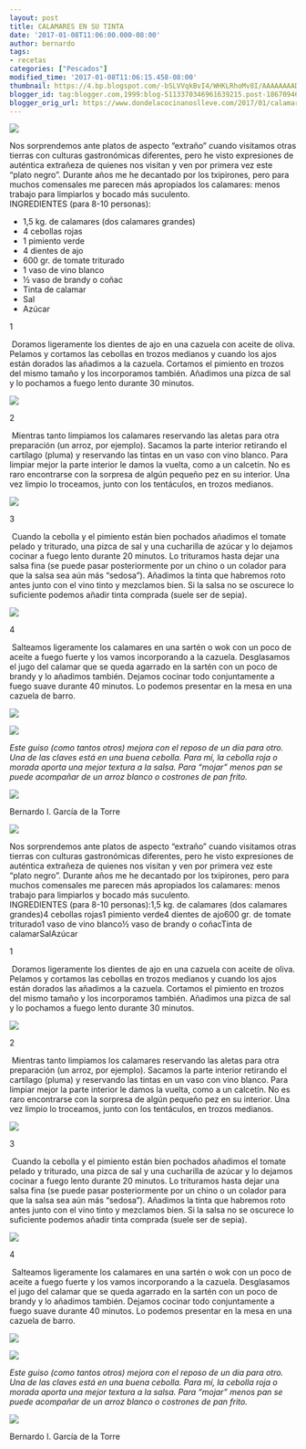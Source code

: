 ```yaml
---
layout: post
title: CALAMARES EN SU TINTA
date: '2017-01-08T11:06:00.000-08:00'
author: bernardo
tags:
- recetas
categories: ["Pescados"]
modified_time: '2017-01-08T11:06:15.458-08:00'
thumbnail: https://4.bp.blogspot.com/-bSLVVqkBvI4/WHKLRhoMv8I/AAAAAAAADSg/tRCfAYYYlRI5ktLKwOq527QvX98PLVcfACLcB/s72-c/19.JPG
blogger_id: tag:blogger.com,1999:blog-5113370346961639215.post-1867094615652807634
blogger_orig_url: https://www.dondelacocinanoslleve.com/2017/01/calamares-en-su-tinta.html
---
```


![](https://4.bp.blogspot.com/-bSLVVqkBvI4/WHKLRhoMv8I/AAAAAAAADSg/tRCfAYYYlRI5ktLKwOq527QvX98PLVcfACLcB/s400/19.JPG)

  
Nos sorprendemos ante platos de aspecto “extraño” cuando visitamos otras tierras con culturas gastronómicas diferentes, pero he visto expresiones de auténtica extrañeza de quienes nos visitan y ven por primera vez este “plato negro”. Durante años me he decantado por los txipirones, pero para muchos comensales me parecen más apropiados los calamares: menos trabajo para limpiarlos y bocado más suculento.  
INGREDIENTES (para 8-10 personas):
* 1,5 kg. de calamares (dos calamares grandes)
* 4 cebollas rojas
* 1 pimiento verde
* 4 dientes de ajo
* 600 gr. de tomate triturado
* 1 vaso de vino blanco
* ½ vaso de brandy o coñac
* Tinta de calamar
* Sal
* Azúcar  

1

 Doramos ligeramente los dientes de ajo en una cazuela con aceite de oliva. Pelamos y cortamos las cebollas en trozos medianos y cuando los ajos están dorados las añadimos a la cazuela. Cortamos el pimiento en trozos del mismo tamaño y los incorporamos también. Añadimos una pizca de sal y lo pochamos a fuego lento durante 30 minutos.  

![](https://2.bp.blogspot.com/-CA6KOCSKukY/WHKLouJHxoI/AAAAAAAADSk/EQ9slCzi6aEtUiXTbeymGLQjNFQ9pzZmwCLcB/s320/02.JPG)

  

2

 Mientras tanto limpiamos los calamares reservando las aletas para otra preparación (un arroz, por ejemplo). Sacamos la parte interior retirando el cartílago (pluma) y reservando las tintas en un vaso con vino blanco. Para limpiar mejor la parte interior le damos la vuelta, como a un calcetín. No es raro encontrarse con la sorpresa de algún pequeño pez en su interior. Una vez limpio lo troceamos, junto con los tentáculos, en trozos medianos.  

![](https://4.bp.blogspot.com/-eOUxviwzliQ/WHKMC6hYFTI/AAAAAAAADSo/X12C6uaMsGAIr6nmwoxH8MabdIfSS4oKwCLcB/s320/04.JPG)

  

3

 Cuando la cebolla y el pimiento están bien pochados añadimos el tomate pelado y triturado, una pizca de sal y una cucharilla de azúcar y lo dejamos cocinar a fuego lento durante 20 minutos. Lo trituramos hasta dejar una salsa fina (se puede pasar posteriormente por un chino o un colador para que la salsa sea aún más “sedosa”). Añadimos la tinta que habremos roto antes junto con el vino tinto y mezclamos bien. Si la salsa no se oscurece lo suficiente podemos añadir tinta comprada (suele ser de sepia).  

![](https://2.bp.blogspot.com/-ItF3d8LH4oQ/WHKMage5LwI/AAAAAAAADSs/us7fErryorQ53B5qnvibebH5wrHaiOUagCLcB/s320/09.JPG)

  

4

 Salteamos ligeramente los calamares en una sartén o wok con un poco de aceite a fuego fuerte y los vamos incorporando a la cazuela. Desglasamos el jugo del calamar que se queda agarrado en la sartén con un poco de brandy y lo añadimos también. Dejamos cocinar todo conjuntamente a fuego suave durante 40 minutos. Lo podemos presentar en la mesa en una cazuela de barro.  

![](https://1.bp.blogspot.com/-avMziuHdaNs/WHKMz49wzqI/AAAAAAAADS0/UQC4QJpGxgY78hPSQHC45uydtNTaq-uegCLcB/s320/13.JPG)

  

![](https://4.bp.blogspot.com/-8MM5tN-IkI0/WHKNJCpHz0I/AAAAAAAADS4/yGIU2xGIeDsyerUf8K6nkMUDvDGWQPqLwCLcB/s320/16.JPG)

  

_Este guiso (como tantos otros) mejora con el reposo de un día para otro. Una de las claves está en una buena cebolla. Para mí, la cebolla roja o morada aporta una mejor textura a la salsa. Para “mojar” menos pan se puede acompañar de un arroz blanco o costrones de pan frito._

![](https://4.bp.blogspot.com/-DSvngPOI72M/WHKNWZuflhI/AAAAAAAADTA/9G3g875Y7EQHCalG4IEzA-qevd9l5ze9wCLcB/s320/18.JPG)

  
  
Bernardo I. García de la Torre

![](https://4.bp.blogspot.com/-bSLVVqkBvI4/WHKLRhoMv8I/AAAAAAAADSg/tRCfAYYYlRI5ktLKwOq527QvX98PLVcfACLcB/s400/19.JPG)

  
Nos sorprendemos ante platos de aspecto “extraño” cuando visitamos otras tierras con culturas gastronómicas diferentes, pero he visto expresiones de auténtica extrañeza de quienes nos visitan y ven por primera vez este “plato negro”. Durante años me he decantado por los txipirones, pero para muchos comensales me parecen más apropiados los calamares: menos trabajo para limpiarlos y bocado más suculento.  
INGREDIENTES (para 8-10 personas):1,5 kg. de calamares (dos calamares grandes)4 cebollas rojas1 pimiento verde4 dientes de ajo600 gr. de tomate triturado1 vaso de vino blanco½ vaso de brandy o coñacTinta de calamarSalAzúcar  

1

 Doramos ligeramente los dientes de ajo en una cazuela con aceite de oliva. Pelamos y cortamos las cebollas en trozos medianos y cuando los ajos están dorados las añadimos a la cazuela. Cortamos el pimiento en trozos del mismo tamaño y los incorporamos también. Añadimos una pizca de sal y lo pochamos a fuego lento durante 30 minutos.  

![](https://2.bp.blogspot.com/-CA6KOCSKukY/WHKLouJHxoI/AAAAAAAADSk/EQ9slCzi6aEtUiXTbeymGLQjNFQ9pzZmwCLcB/s320/02.JPG)

  

2

 Mientras tanto limpiamos los calamares reservando las aletas para otra preparación (un arroz, por ejemplo). Sacamos la parte interior retirando el cartílago (pluma) y reservando las tintas en un vaso con vino blanco. Para limpiar mejor la parte interior le damos la vuelta, como a un calcetín. No es raro encontrarse con la sorpresa de algún pequeño pez en su interior. Una vez limpio lo troceamos, junto con los tentáculos, en trozos medianos.  

![](https://4.bp.blogspot.com/-eOUxviwzliQ/WHKMC6hYFTI/AAAAAAAADSo/X12C6uaMsGAIr6nmwoxH8MabdIfSS4oKwCLcB/s320/04.JPG)

  

3

 Cuando la cebolla y el pimiento están bien pochados añadimos el tomate pelado y triturado, una pizca de sal y una cucharilla de azúcar y lo dejamos cocinar a fuego lento durante 20 minutos. Lo trituramos hasta dejar una salsa fina (se puede pasar posteriormente por un chino o un colador para que la salsa sea aún más “sedosa”). Añadimos la tinta que habremos roto antes junto con el vino tinto y mezclamos bien. Si la salsa no se oscurece lo suficiente podemos añadir tinta comprada (suele ser de sepia).  

![](https://2.bp.blogspot.com/-ItF3d8LH4oQ/WHKMage5LwI/AAAAAAAADSs/us7fErryorQ53B5qnvibebH5wrHaiOUagCLcB/s320/09.JPG)

  

4

 Salteamos ligeramente los calamares en una sartén o wok con un poco de aceite a fuego fuerte y los vamos incorporando a la cazuela. Desglasamos el jugo del calamar que se queda agarrado en la sartén con un poco de brandy y lo añadimos también. Dejamos cocinar todo conjuntamente a fuego suave durante 40 minutos. Lo podemos presentar en la mesa en una cazuela de barro.  

![](https://1.bp.blogspot.com/-avMziuHdaNs/WHKMz49wzqI/AAAAAAAADS0/UQC4QJpGxgY78hPSQHC45uydtNTaq-uegCLcB/s320/13.JPG)

  

![](https://4.bp.blogspot.com/-8MM5tN-IkI0/WHKNJCpHz0I/AAAAAAAADS4/yGIU2xGIeDsyerUf8K6nkMUDvDGWQPqLwCLcB/s320/16.JPG)

  

_Este guiso (como tantos otros) mejora con el reposo de un día para otro. Una de las claves está en una buena cebolla. Para mí, la cebolla roja o morada aporta una mejor textura a la salsa. Para “mojar” menos pan se puede acompañar de un arroz blanco o costrones de pan frito._

![](https://4.bp.blogspot.com/-DSvngPOI72M/WHKNWZuflhI/AAAAAAAADTA/9G3g875Y7EQHCalG4IEzA-qevd9l5ze9wCLcB/s320/18.JPG)

  
  
Bernardo I. García de la Torre
